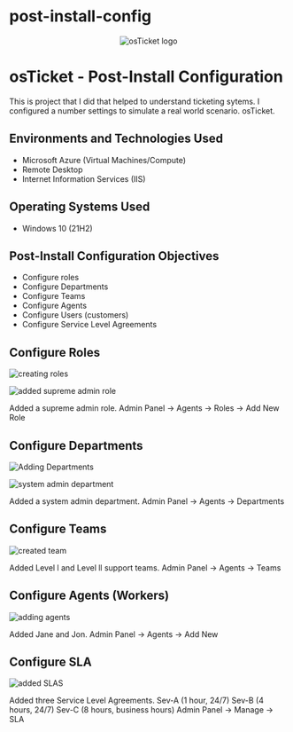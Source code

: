 # post-install-config
<p align="center">
<img src="https://i.imgur.com/Clzj7Xs.png" alt="osTicket logo"/>
</p>

<h1>osTicket - Post-Install Configuration</h1>
This is project that I did that helped to understand ticketing sytems. I configured a number settings to simulate a real world scenario. osTicket.<br />


<h2>Environments and Technologies Used</h2>

- Microsoft Azure (Virtual Machines/Compute)
- Remote Desktop
- Internet Information Services (IIS)

<h2>Operating Systems Used </h2>

- Windows 10</b> (21H2)

<h2>Post-Install Configuration Objectives</h2>

- Configure roles
- Configure Departments
- Configure Teams
- Configure Agents
- Configure Users (customers)
- Configure Service Level Agreements



<h2>Configure Roles </h2>


![creating roles](https://github.com/user-attachments/assets/c0f523d7-7959-4620-8235-625a673a89ca)


![added supreme admin role](https://github.com/user-attachments/assets/031e25c7-a1ca-4fa0-a32c-587b53c5efb6)

Added a supreme admin role. Admin Panel -> Agents -> Roles -> Add New Role
</p>



<h2>Configure Departments </h2>

![Adding Departments](https://github.com/user-attachments/assets/641c06f1-b215-4c88-a858-b9b13a98145b)



![system admin department](https://github.com/user-attachments/assets/00bcbf8d-9960-45b3-a88c-0d3a8c34a814)

Added a system admin department. Admin Panel -> Agents -> Departments


<h2>Configure Teams </h2>


![created team](https://github.com/user-attachments/assets/24a1c65c-3479-4425-aa6b-4c7e02523168)

Added Level l and Level ll support teams. Admin Panel -> Agents -> Teams

<h2> Configure Agents (Workers) </h2>

![adding agents](https://github.com/user-attachments/assets/085c907e-aa69-473b-bb8a-2911e41ccc91)

Added Jane and Jon. Admin Panel -> Agents -> Add New



<h2>Configure SLA </h2>

![added SLAS](https://github.com/user-attachments/assets/99a010c0-58a8-4101-bda7-7b6161905e04)

 Added three Service Level Agreements.
 Sev-A (1 hour, 24/7)
 Sev-B (4 hours, 24/7)
 Sev-C (8 hours, business hours)
 Admin Panel -> Manage -> SLA
 

<p>

<br />

<p>
</p>
<p>

</p>
<br />

<p>

</p>
<p>
<br />
